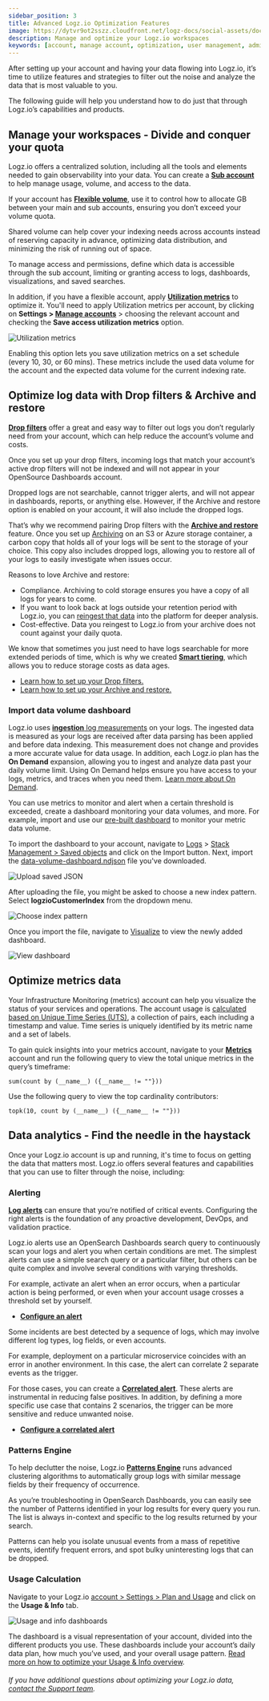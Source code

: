 ```yaml
---
sidebar_position: 3
title: Advanced Logz.io Optimization Features
image: https://dytvr9ot2sszz.cloudfront.net/logz-docs/social-assets/docs-social.jpg
description: Manage and optimize your Logz.io workspaces
keywords: [account, manage account, optimization, user management, admin controls, admin, user permissions, permissions, access control]
---
```


After setting up your account and having your data flowing into Logz.io, it’s time to utilize features and strategies to filter out the noise and analyze the data that is most valuable to you.

The following guide will help you understand how to do just that through Logz.io’s capabilities and products.

## Manage your workspaces - Divide and conquer your quota

Logz.io offers a centralized solution, including all the tools and elements needed to gain observability into your data. You can create a **[Sub account](/docs/user-guide/admin/logzio-accounts/manage-the-main-account-and-sub-accounts/#main-vs-sub-account)** to help manage usage, volume, and access to the data.

If your account has **[Flexible volume](https://docs.logz.io/docs/user-guide/admin/logzio-accounts/flexible-volume/)**, use it to control how to allocate GB between your main and sub accounts, ensuring you don’t exceed your volume quota.

Shared volume can help cover your indexing needs across accounts instead of reserving capacity in advance, optimizing data distribution, and minimizing the risk of running out of space.

To manage access and permissions, define which data is accessible through the sub account, limiting or granting access to logs, dashboards, visualizations, and saved searches.

In addition, if you have a flexible account, apply **[Utilization metrics](/docs/user-guide/admin/account-volume-optimization/manage-account-usage/#what-are-account-utilization-metrics)** to optimize it. You'll need to apply Utilization metrics per account, by clicking on **Settings > [Manage accounts](https://app.logz.io/#/dashboard/settings/manage-accounts)** > choosing the relevant account and checking the **Save access utilization metrics** option.

![Utilization metrics](https://dytvr9ot2sszz.cloudfront.net/logz-docs/accounts/utilization--save-account-utilization-metrics.png)

Enabling this option lets you save utilization metrics on a set schedule (every 10, 30, or 60 mins). These metrics include the used data volume for the account and the expected data volume for the current indexing rate.

## Optimize log data with Drop filters & Archive and restore

**[Drop filters](https://docs.logz.io/docs/user-guide/data-hub/drop-fiters/)** offer a great and easy way to filter out logs you don’t regularly need from your account, which can help reduce the account’s volume and costs.

Once you set up your drop filters, incoming logs that match your account’s active drop filters will not be indexed and will not appear in your OpenSource Dashboards account. 

Dropped logs are not searchable, cannot trigger alerts, and will not appear in dashboards, reports, or anything else. However, if the Archive and restore option is enabled on your account, it will also include the dropped logs.

That’s why we recommend pairing Drop filters with the **[Archive and restore](https://docs.logz.io/docs/user-guide/data-hub/archive-restore/archive-and-restore/)** feature. Once you set up [Archiving](https://docs.logz.io/docs/user-guide/data-hub/archive-restore/configure-archiving/) on an S3 or Azure storage container, a carbon copy that holds all of your logs will be sent to the storage of your choice. This copy also includes dropped logs, allowing you to restore all of your logs to easily investigate when issues occur.

Reasons to love Archive and restore:

* Compliance. Archiving to cold storage ensures you have a copy of all logs for years to come.
* If you want to look back at logs outside your retention period with Logz.io, you can [reingest that data](https://docs.logz.io/docs/user-guide/data-hub/archive-restore/restore-archived-logs/) into the platform for deeper analysis. 
* Cost-effective. Data you reingest to Logz.io from your archive does not count against your daily quota. 

We know that sometimes you just need to have logs searchable for more extended periods of time, which is why we created **[Smart tiering](https://docs.logz.io/docs/user-guide/admin/account-volume-optimization/smart-tier/)**, which allows you to reduce storage costs as data ages. 

* [Learn how to set up your Drop filters.](https://docs.logz.io/docs/user-guide/data-hub/drop-fiters/)
* [Learn how to set up your Archive and restore.](https://docs.logz.io/docs/user-guide/data-hub/archive-restore/archive-and-restore/)

### Import data volume dashboard

Logz.io uses [**ingestion** log measurements](https://docs.logz.io/docs/user-guide/log-management/log-usage-measurement/) on your logs. The ingested data is measured as your logs are received after data parsing has been applied and before data indexing. This measurement does not change and provides a more accurate value for data usage. In addition, each Logz.io plan has the **On Demand** expansion, allowing you to ingest and analyze data past your daily volume limit. Using On Demand helps ensure you have access to your logs, metrics, and traces when you need them. [Learn more about On Demand](https://docs.logz.io/docs/user-guide/admin/logzio-accounts/on-demand/).

You can use metrics to monitor and alert when a certain threshold is exceeded, create a dashboard monitoring your data volumes, and more. For example, import and use our [pre-built dashboard](https://dytvr9ot2sszz.cloudfront.net/logz-docs/accounts/data-volume-dashboard.ndjson) to monitor your metric data volume.

To import the dashboard to your account, navigate to [Logs](https://app.logz.io/#/dashboard/osd/discover/) > [Stack Management > Saved objects](https://app.logz.io/#/dashboard/osd/visualize/) and click on the Import button. Next, import the [data-volume-dashboard.ndjson](https://dytvr9ot2sszz.cloudfront.net/logz-docs/accounts/data-volume-dashboard.ndjson) file you've downloaded.

![Upload saved JSON](https://dytvr9ot2sszz.cloudfront.net/logz-docs/accounts/data-optimization/indexedobjects.gif)

After uploading the file, you might be asked to choose a new index pattern. Select **logzioCustomerIndex** from the dropdown menu.

![Choose index pattern](https://dytvr9ot2sszz.cloudfront.net/logz-docs/accounts/data-optimization/import-saved-object.png)

Once you import the file, navigate to [Visualize](https://app.logz.io/#/dashboard/osd/visualize/) to view the newly added dashboard.

![View dashboard](https://dytvr9ot2sszz.cloudfront.net/logz-docs/accounts/data-optimization/dashboard-visualization.png)


## Optimize metrics data 

Your Infrastructure Monitoring (metrics) account can help you visualize the status of your services and operations. The account usage is [calculated based on Unique Time Series (UTS)](/docs/user-guide/infrastructure-monitoring/introduction-to-prometheus/explore-metrics-prometheus/#calculating-infrastructure-monitoring-usage), a collection of pairs, each including a timestamp and value. Time series is uniquely identified by its metric name and a set of labels.


To gain quick insights into your metrics account, navigate to your **[Metrics](https://app.logz.io/#/dashboard/metrics)** account and run the following query to view the total unique metrics in the query’s timeframe:

`sum(count by (__name__) ({__name__ != ""}))`

Use the following query to view the top cardinality contributors:

`topk(10, count by (__name__) ({__name__ != ""}))`

## Data analytics - Find the needle in the haystack

Once your Logz.io account is up and running, it's time to focus on getting the data that matters most. Logz.io offers several features and capabilities that you can use to filter through the noise, including:

### Alerting

**[Log alerts](https://docs.logz.io/docs/user-guide/log-management/log-alerts/intro/)** can ensure that you’re notified of critical events. Configuring the right alerts is the foundation of any proactive development, DevOps, and validation practice.

Logz.io alerts use an OpenSearch Dashboards search query to continuously scan your logs and alert you when certain conditions are met. The simplest alerts can use a simple search query or a particular filter, but others can be quite complex and involve several conditions with varying thresholds.

For example, activate an alert when an error occurs, when a particular action is being performed, or even when your account usage crosses a threshold set by yourself.

* **[Configure an alert](https://docs.logz.io/docs/user-guide/log-management/log-alerts/configure-alert/)**


Some incidents are best detected by a sequence of logs, which may involve different log types, log fields, or even accounts.

For example, deployment on a particular microservice coincides with an error in another environment. In this case, the alert can correlate 2 separate events as the trigger.

For those cases, you can create a [**Correlated alert**](https://docs.logz.io/docs/user-guide/log-management/log-alerts/correlated-alert/). These alerts are instrumental in reducing false positives. In addition, by defining a more specific use case that contains 2 scenarios, the trigger can be more sensitive and reduce unwanted noise.

* **[Configure a correlated alert](https://docs.logz.io/docs/user-guide/log-management/log-alerts/correlated-alert/#configuring-a-correlated-alert)**

### Patterns Engine

To help declutter the noise, Logz.io [**Patterns Engine**](https://docs.logz.io/docs/user-guide/log-management/opensearch-dashboards/opensearch-patterns/) runs advanced clustering algorithms to automatically group logs with similar message fields by their frequency of occurrence.

As you’re troubleshooting in OpenSearch Dashboards, you can easily see the number of Patterns identified in your log results for every query you run. The list is always in-context and specific to the log results returned by your search.

Patterns can help you isolate unusual events from a mass of repetitive events, identify frequent errors, and spot bulky uninteresting logs that can be dropped.

### Usage Calculation

Navigate to your Logz.io [account > Settings > Plan and Usage](https://app.logz.io/#/dashboard/settings/plan-and-billing/usage) and click on the **Usage & Info** tab. 

![Usage and info dashboards](https://dytvr9ot2sszz.cloudfront.net/logz-docs/accounts/usage-hover-multiple.png)

The dashboard is a visual representation of your account, divided into the different products you use. These dashboards include your account’s daily data plan, how much you’ve used, and your overall usage pattern. [Read more on how to optimize your Usage & Info overview](https://docs.logz.io/docs/user-guide/admin/logzio-accounts/plan-and-usage/). 

###### If you have additional questions about optimizing your Logz.io data, [contact the Support team](mailto:help@logz.io).
